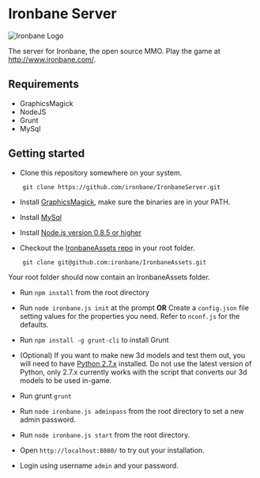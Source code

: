 Ironbane Server
============================================

![Ironbane Logo](http://www.ironbane.com/theme/images/logo_isolated.png)

The server for Ironbane, the open source MMO.
Play the game at <http://www.ironbane.com/>.

## Requirements
* GraphicsMagick
* NodeJS
* Grunt
* MySql

## Getting started

* Clone this repository somewhere on your system.

```
    git clone https://github.com/ironbane/IronbaneServer.git
```

* Install [GraphicsMagick](http://www.graphicsmagick.org/), make sure the binaries are in your PATH.

* Install [MySql](http://dev.mysql.com/downloads/mysql/)

* Install [Node.js version 0.8.5 or higher](http://nodejs.org/download/)

* Checkout the [IronbaneAssets repo](https://github.com/ironbane/IronbaneAssets) in your root folder.

```
    git clone git@github.com:ironbane/IronbaneAssets.git
``` 

Your root folder should now contain an IronbaneAssets folder.

* Run ```npm install``` from the root directory

* Run ```node ironbane.js init``` at the prompt **OR** Create a ```config.json``` file setting values for the properties you need. Refer to ```nconf.js``` for the defaults.

* Run ```npm install -g grunt-cli``` to install Grunt

* (Optional) If you want to make new 3d models and test them out, you will need to have [Python 2.7.x](http://www.python.org/download/) installed. Do not use the latest version of Python, only 2.7.x currently works with the script that converts our 3d models to be used in-game.

* Run grunt ```grunt```

* Run ```node ironbane.js adminpass``` from the root directory to set a new admin password.

* Run ```node ironbane.js start``` from the root directory.

* Open ```http://localhost:8080/``` to try out your installation.

* Login using username ```admin``` and your password.
